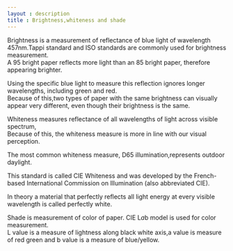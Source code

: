 ```yaml
---
layout : description
title : Brightness,whiteness and shade
---
```

Brightness is a measurement of  reflectance of blue light  of wavelength 457nm.Tappi standard and ISO standards are commonly used for brightness
measurement.  
A 95  bright paper reflects more light than an 85 bright paper, therefore appearing brighter.

Using the specific blue light to measure this reflection ignores longer wavelengths, including green and red.  
Because of this,two types of paper with the same brightness can visually appear very different, even though their brightness is the same.

Whiteness measures  reflectance of all wavelengths of light across visible spectrum,   
Because of this, the whiteness measure is more in line with our visual perception.

The most common whiteness measure, D65 illumination,represents outdoor daylight.

This standard is called CIE Whiteness and was developed by the French-based International Commission on Illumination (also abbreviated CIE).

In theory a material that perfectly reflects all light energy at every visible wavelength is called perfectly white.

Shade is measurement of  color of paper.
CIE L*a*b model is used for color measurement.  
L value is a measure of lightness along black white axis,a value is measure of red green and b value is a measure of blue/yellow.
